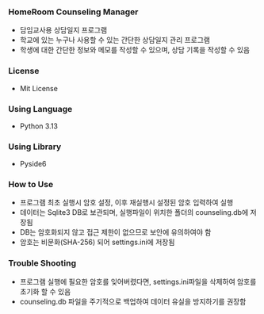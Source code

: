### HomeRoom Counseling Manager
- 담임교사용 상담일지 프로그램
- 학교에 있는 누구나 사용할 수 있는 간단한 상담일지 관리 프로그램
- 학생에 대한 간단한 정보와 메모를 작성할 수 있으며, 상담 기록을 작성할 수 있음

### License
- Mit License

### Using Language
- Python 3.13

### Using Library
- Pyside6

### How to Use
- 프로그램 최초 실행시 암호 설정, 이후 재실행시 설정된 암호 입력하여 실행
- 데이터는 Sqlite3 DB로 보관되며, 실행파일이 위치한 폴더의 counseling.db에 저장됨
- DB는 암호화되지 않고 접근 제한이 없으므로 보안에 유의하여야 함
- 암호는 비문화(SHA-256) 되어 settings.ini에 저장됨

### Trouble Shooting
- 프로그램 실행에 필요한 암호를 잊어버렸다면, settings.ini파일을 삭제하여 암호를 초기화 할 수 있음
- counseling.db 파일을 주기적으로 백업하여 데이터 유실을 방지하기를 권장함
